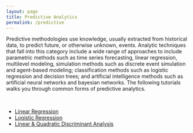 ```yaml
---
layout: page
title: Predictive Analytics
permalink: /predictive
---
```


Predictive methodologies use knowledge, usually extracted from historical data, to predict future, or otherwise unknown, events. Analytic techniques that fall into this category include a wide range of approaches to include parametric methods such as time series forecasting, linear regression, multilevel modeling, simulation methods such as discrete event simulation and agent-based modeling; classification methods such as logistic regression and decision trees; and artificial intelligence methods such as artificial neural networks and bayesian networks. The following tutorials walks you through common forms of predictive analytics.

<br>

- [Linear Regression](linear_regression)
- [Logistic Regression](logistic_regression)
- [Linear & Quadratic Discriminant Analysis](discriminant_analysis)
